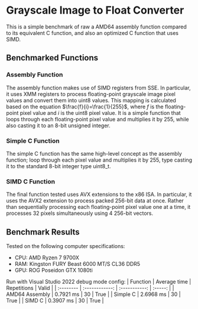 # Grayscale Image to Float Converter
This is a simple benchmark of raw a AMD64 assembly function compared to its equivalent C function, and also an optimized C function that uses SIMD.
## Benchmarked Functions
### Assembly Function
The assembly function makes use of SIMD registers from SSE. In particular, it uses XMM registers to process floating-point grayscale image pixel values and convert them into uint8 values. This mapping is calculated based on the equation $\frac{f}{i}=\frac{1}{255}$, where $f$ is the floating-point pixel value and $i$ is the uint8 pixel value.
It is a simple function that loops through each floating-point pixel value and multiplies it by 255, while also casting it to an 8-bit unsigned integer.
### Simple C Function
The simple C function has the same high-level concept as the assembly function; loop through each pixel value and multiplies it by 255, type casting it to the standard 8-bit integer type uint8_t.
### SIMD C Function
The final function tested uses AVX extensions to the x86 ISA. In particular, it uses the AVX2 extension to process packed 256-bit data at once. Rather than sequentially processing each floating-point pixel value one at a time, it processes 32 pixels simultaneously using 4 256-bit vectors.
## Benchmark Results
Tested on the following computer specifications:
- CPU: AMD Ryzen 7 9700X
- RAM: Kingston FURY Beast 6000 MT/S CL36 DDR5
- GPU: ROG Poseidon GTX 1080ti

Run with Visual Studio 2022 debug mode config:
| Function | Average time | Repetitions | Valid |
| :-------- | :------------: | :-----------: | :-----: |
| AMD64 Assembly | 0.7921 ms | 30 | True |
| Simple C | 2.6968 ms | 30 | True |
| SIMD C | 0.3907 ms | 30 | True |
